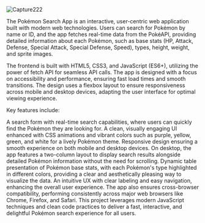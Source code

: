 ![Capture222](https://github.com/user-attachments/assets/6c0b72c8-3985-4596-93b0-cd205591f427)

The Pokémon Search App is an interactive, user-centric web application built with modern web technologies. Users can search for Pokémon by name or ID, and the app fetches real-time data from the PokéAPI, providing detailed information about each Pokémon, such as base stats (HP, Attack, Defense, Special Attack, Special Defense, Speed), types, height, weight, and sprite images.

The frontend is built with HTML5, CSS3, and JavaScript (ES6+), utilizing the power of fetch API for seamless API calls. The app is designed with a focus on accessibility and performance, ensuring fast load times and smooth transitions. The design uses a flexbox layout to ensure responsiveness across mobile and desktop devices, adapting the user interface for optimal viewing experience.

Key features include:

A search form with real-time search capabilities, where users can quickly find the Pokémon they are looking for.
A clean, visually engaging UI enhanced with CSS animations and vibrant colors such as purple, yellow, green, and white for a lively Pokémon theme.
Responsive design ensuring a smooth experience on both mobile and desktop devices. On desktop, the app features a two-column layout to display search results alongside detailed Pokémon information without the need for scrolling.
Dynamic table presentation of Pokémon base stats, with each Pokémon's type highlighted in different colors, providing a clear and aesthetically pleasing way to visualize the data.
An intuitive UX with clear labeling and easy navigation, enhancing the overall user experience.
The app also ensures cross-browser compatibility, performing consistently across major web browsers like Chrome, Firefox, and Safari. This project leverages modern JavaScript techniques and clean code practices to deliver a fast, interactive, and delightful Pokémon search experience for all users.
